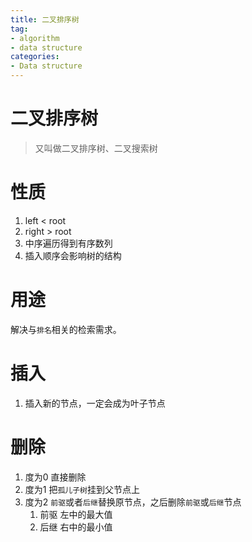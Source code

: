 ```yaml
---
title: 二叉排序树
tag:
- algorithm
- data structure
categories:
- Data structure
---
```




# 二叉排序树

> 又叫做二叉排序树、二叉搜索树



# 性质

1. left < root
2. right > root
3. 中序遍历得到有序数列
4. 插入顺序会影响树的结构



# 用途

解决与`排名`相关的检索需求。 



# 插入

1. 插入新的节点，一定会成为叶子节点



# 删除

1. 度为0 直接删除
2. 度为1 把`孤儿子树`挂到父节点上
3. 度为2 `前驱`或者`后继`替换原节点，之后删除`前驱`或`后继`节点
   1. 前驱 左中的最大值
   2. 后继 右中的最小值

